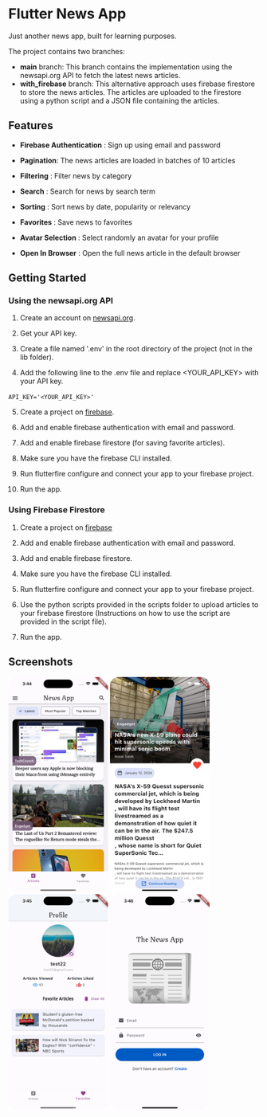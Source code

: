 # Flutter News App

Just another news app, built for learning purposes.

The project contains two branches:

- **main** branch: This branch contains the implementation using the newsapi.org API to fetch the latest news articles.
- **with_firebase** branch: This alternative approach uses firebase firestore to store the news articles. The articles are uploaded to the firestore using a python script and a JSON file containing the articles.

## Features

- **Firebase Authentication** : Sign up using email and password
- **Pagination**: The news articles are loaded in batches of 10 articles
- **Filtering** : Filter news by category
- **Search** : Search for news by search term
- **Sorting** : Sort news by date, popularity or relevancy
- **Favorites** : Save news to favorites

- **Avatar Selection** : Select randomly an avatar for your profile
- **Open In Browser** : Open the full news article in the default browser

## Getting Started

### Using the newsapi.org API

1. Create an account on [newsapi.org](https://newsapi.org/).

2. Get your API key.

3. Create a file named '.env' in the root directory of the project (not in the lib folder).

4. Add the following line to the .env file and replace <YOUR_API_KEY> with your API key.

`API_KEY='<YOUR_API_KEY>'`

5. Create a project on [firebase](https://console.firebase.google.com/).

6. Add and enable firebase authentication with email and password.

7. Add and enable firebase firestore (for saving favorite articles).

8. Make sure you have the firebase CLI installed.

9. Run flutterfire configure and connect your app to your firebase project.

10. Run the app.

### Using Firebase Firestore

1. Create a project on [firebase](https://console.firebase.google.com/)

2. Add and enable firebase authentication with email and password.

3. Add and enable firebase firestore.

4. Make sure you have the firebase CLI installed.

5. Run flutterfire configure and connect your app to your firebase project.

6. Use the python scripts provided in the scripts folder to upload articles to your firebase firestore (Instructions on how to use the script are provided in the script file).

7. Run the app.

## Screenshots

<img src='screenshots/main.png' width='200'> <img src='screenshots/article.png' width='200'> <img src='screenshots/favorites.png' width='200'> <img src='screenshots/login.png' width='200'>
